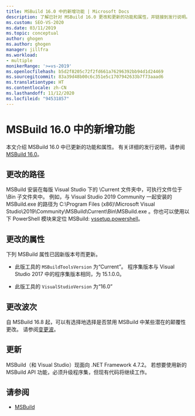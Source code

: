 ```yaml
---
title: MSBuild 16.0 中的新增功能 | Microsoft Docs
description: 了解已针对 MSBuild 16.0 更改和更新的功能和属性，并链接到发行说明。
ms.custom: SEO-VS-2020
ms.date: 03/11/2019
ms.topic: conceptual
author: ghogen
ms.author: ghogen
manager: jillfra
ms.workload:
- multiple
monikerRange: '>=vs-2019'
ms.openlocfilehash: b5d2f8205c72f2fd661a76296392bb94d1d24469
ms.sourcegitcommit: 83a39d48b00c6c351e5c1707942633b7f73aaad6
ms.translationtype: HT
ms.contentlocale: zh-CN
ms.lasthandoff: 11/12/2020
ms.locfileid: "94531857"
---
```

# <a name="whats-new-in-msbuild-160"></a>MSBuild 16.0 中的新增功能

本文介绍 MSBuild 16.0 中已更新的功能和属性。 有关详细的发行说明，请参阅 [MSBuild 16.0](https://github.com/microsoft/msbuild/releases/tag/v16.0.461.62831)。

## <a name="changed-path"></a>更改的路径

 MSBuild 安装在每版 Visual Studio 下的 \Current  文件夹中，可执行文件位于 \Bin  子文件夹中。 例如，与 Visual Studio 2019 Community 一起安装的 MSBuild.exe  的路径为 C:\Program Files (x86)\Microsoft Visual Studio\2019\Community\MSBuild\Current\Bin\MSBuild.exe  。你也可以使用以下 PowerShell 模块来定位 MSBuild: [vssetup.powershell](https://github.com/Microsoft/vssetup.powershell)。

## <a name="changed-properties"></a>更改的属性

 下列 MSBuild 属性已因新版本号而更新。

- 此版工具的 `MSBuildToolsVersion` 为“Current”。 程序集版本与 Visual Studio 2017 中的程序集版本相同，为 15.1.0.0。

- 此版工具的 `VisualStudioVersion` 为“16.0”

## <a name="change-waves"></a>更改波次

自 MSBuild 16.8 起，可以有选择地选择是否禁用 MSBuild 中某些潜在的颠覆性更改。 请参阅[变更波](change-waves.md)。

## <a name="updates"></a>更新

MSBuild（和 Visual Studio）现面向 .NET Framework 4.7.2。 若想要使用新的 MSBuild API 功能，必须升级程序集，但现有代码将继续工作。

## <a name="see-also"></a>请参阅

- [MSBuild](../msbuild/msbuild.md)

